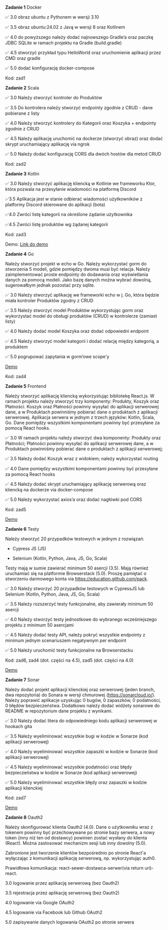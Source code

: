 **Zadanie 1** Docker

:white_check_mark: 3.0 obraz ubuntu z Pythonem w wersji 3.10

:white_check_mark: 3.5 obraz ubuntu:24.02 z Javą w wersji 8 oraz Kotlinem

:white_check_mark: 4.0 do powyższego należy dodać najnowszego Gradle’a oraz paczkę JDBC SQLite w ramach projektu na Gradle (build.gradle)

:white_check_mark: 4.5 stworzyć przykład typu HelloWorld oraz uruchomienie aplikacji przez CMD oraz gradle

:white_check_mark: 5.0 dodać konfigurację docker-compose


Kod: zad1

**Zadanie 2** Scala

:white_check_mark: 3.0 Należy stworzyć kontroler do Produktów

:white_check_mark: 3.5 Do kontrolera należy stworzyć endpointy zgodnie z CRUD - dane pobierane z listy

:white_check_mark: 4.0 Należy stworzyć kontrolery do Kategorii oraz Koszyka + endpointy zgodnie z CRUD

:white_check_mark: 4.5 Należy aplikację uruchomić na dockerze (stworzyć obraz) oraz dodać skrypt uruchamiający aplikację via ngrok

:white_check_mark: 5.0 Należy dodać konfigurację CORS dla dwóch hostów dla metod CRUD

Kod: zad2

**Zadanie 3** Kotlin

:white_check_mark: 3.0 Należy stworzyć aplikację kliencką w Kotlinie we frameworku Ktor, która pozwala na przesyłanie wiadomości na platformę Discord

:white_check_mark:3.5 Aplikacja jest w stanie odbierać wiadomości użytkowników z platformy Discord skierowane do aplikacji (bota)

:white_check_mark:4.0 Zwróci listę kategorii na określone żądanie użytkownika

:white_check_mark:4.5 Zwróci listę produktów wg żądanej kategorii


Kod: zad3

Demo: [Link do demo](https://ujchmura-my.sharepoint.com/:v:/g/personal/s_fortuna_student_uj_edu_pl/EUQRVIBLwcNLjZ4daRnB65MB2fEUOFvOPvtuzgWfEbZ2aw?nav=eyJyZWZlcnJhbEluZm8iOnsicmVmZXJyYWxBcHAiOiJPbmVEcml2ZUZvckJ1c2luZXNzIiwicmVmZXJyYWxBcHBQbGF0Zm9ybSI6IldlYiIsInJlZmVycmFsTW9kZSI6InZpZXciLCJyZWZlcnJhbFZpZXciOiJNeUZpbGVzTGlua0NvcHkifX0&e=h8r3ZI)

**Zadanie 4** Go

Należy stworzyć projekt w echo w Go. Należy wykorzystać gorm do stworzenia 5 modeli, gdzie pomiędzy dwoma musi być relacja. Należy zaimplementować proste endpointy do dodawania oraz wyświetlania danych za pomocą modeli. Jako bazę danych można wybrać dowolną, sugerowałbym jednak pozostać przy sqlite.

:white_check_mark: 3.0 Należy stworzyć aplikację we frameworki echo w j. Go, która będzie miała kontroler Produktów zgodny z CRUD

:white_check_mark: 3.5 Należy stworzyć model Produktów wykorzystując gorm oraz wykorzystać model do obsługi produktów (CRUD) w kontrolerze (zamiast listy)

:white_check_mark: 4.0 Należy dodać model Koszyka oraz dodać odpowiedni endpoint

:white_check_mark: 4.5 Należy stworzyć model kategorii i dodać relację między kategorią, a produktem

:white_check_mark: 5.0 pogrupować zapytania w gorm’owe scope'y

[Demo](https://ujchmura-my.sharepoint.com/:v:/g/personal/s_fortuna_student_uj_edu_pl/EbjXWq7gxX9KpdlwSgexzooBi22SEzrOUdm0y2m8J1Wwvw?nav=eyJyZWZlcnJhbEluZm8iOnsicmVmZXJyYWxBcHAiOiJPbmVEcml2ZUZvckJ1c2luZXNzIiwicmVmZXJyYWxBcHBQbGF0Zm9ybSI6IldlYiIsInJlZmVycmFsTW9kZSI6InZpZXciLCJyZWZlcnJhbFZpZXciOiJNeUZpbGVzTGlua0NvcHkifX0&e=wYsLtC)

Kod: zad4

**Zadanie 5** Frontend

Należy stworzyć aplikację kliencką wykorzystując bibliotekę React.js.
W ramach projektu należy stworzyć trzy komponenty: Produkty, Koszyk oraz Płatności. Koszyk oraz Płatności powinny wysyłać do aplikacji serwerowej dane, a w Produktach powinniśmy pobierać dane o produktach z aplikacji serwerowej. Aplikacja serwera w jednym z trzech języków:
Kotlin, Scala, Go. Dane pomiędzy wszystkimi komponentami powinny być przesyłane za pomocą React hooks.

:white_check_mark: 3.0 W ramach projektu należy stworzyć dwa komponenty: Produkty oraz Płatności; Płatności powinny wysyłać do aplikacji serwerowej dane, a w Produktach powinniśmy pobierać dane o produktach z aplikacji serwerowej;

:white_check_mark: 3.5 Należy dodać Koszyk wraz z widokiem; należy wykorzystać routing

:white_check_mark: 4.0 Dane pomiędzy wszystkimi komponentami powinny być przesyłane za pomocą React hooks

:white_check_mark: 4.5 Należy dodać skrypt uruchamiający aplikację serwerową oraz kliencką na dockerze via docker-compose

:white_check_mark: 5.0 Należy wykorzystać axios’a oraz dodać nagłówki pod CORS

Kod: zad5

[Demo](https://ujchmura-my.sharepoint.com/personal/s_fortuna_student_uj_edu_pl/_layouts/15/stream.aspx?id=%2Fpersonal%2Fs%5Ffortuna%5Fstudent%5Fuj%5Fedu%5Fpl%2FDocuments%2FE%2Dbiznes%20Demos%2FSzymon%20Fortuna%20zad5%20demo%2Emkv&referrer=StreamWebApp%2EWeb&referrerScenario=AddressBarCopied%2Eview%2E62b222f0%2D64ef%2D4488%2D8774%2D3365156c5543)

**Zadanie 6** Testy

Należy stworzyć 20 przypadków testowych w jednym z rozwiązań:

- Cypress JS (JS)

- Selenium (Kotlin, Python, Java, JS, Go, Scala)

Testy mają w sumie zawierać minimum 50 asercji (3.5). Mają również uruchamiać się na platformie Browserstack (5.0). Proszę pamiętać o stworzeniu darmowego konta via https://education.github.com/pack.

:white_check_mark: 3.0 Należy stworzyć 20 przypadków testowych w CypressJS lub Selenium (Kotlin, Python, Java, JS, Go, Scala)

:white_check_mark: 3.5 Należy rozszerzyć testy funkcjonalne, aby zawierały minimum 50 asercji

:white_check_mark: 4.0 Należy stworzyć testy jednostkowe do wybranego wcześniejszego projektu z minimum 50 asercjami

:white_check_mark: 4.5 Należy dodać testy API, należy pokryć wszystkie endpointy z minimum jednym scenariuszem negatywnym per endpoint

:white_check_mark: 5.0 Należy uruchomić testy funkcjonalne na Browserstacku

Kod: zad6, zad4 (dot. części na 4.5), zad5 (dot. części na 4.0)

[Demo](https://ujchmura-my.sharepoint.com/:v:/r/personal/s_fortuna_student_uj_edu_pl/Documents/E-biznes%20Demos/Szymon%20Fortuna%20zad6%20demo.mp4?csf=1&web=1&nav=eyJyZWZlcnJhbEluZm8iOnsicmVmZXJyYWxBcHAiOiJPbmVEcml2ZUZvckJ1c2luZXNzIiwicmVmZXJyYWxBcHBQbGF0Zm9ybSI6IldlYiIsInJlZmVycmFsTW9kZSI6InZpZXciLCJyZWZlcnJhbFZpZXciOiJNeUZpbGVzTGlua0NvcHkifX0&e=xjjvGC)



**Zadanie 7** Sonar

Należy dodać projekt aplikacji klienckiej oraz serwerowej (jeden branch, dwa repozytoria) do Sonara w wersji chmurowej (https://sonarcloud.io/). Należy poprawić aplikacje uzyskując 0 bugów,
0 zapaszków, 0 podatności, 0 błędów bezpieczeństwa. Dodatkowo należy dodać widżety sonarowe do README w repozytorium dane projektu z wynikami.

:white_check_mark: 3.0 Należy dodać litera do odpowiedniego kodu aplikacji serwerowej w hookach gita

:white_check_mark: 3.5 Należy wyeliminować wszystkie bugi w kodzie w Sonarze (kod aplikacji serwerowej)

:white_check_mark: 4.0 Należy wyeliminować wszystkie zapaszki w kodzie w Sonarze (kod aplikacji serwerowej)

:white_check_mark: 4.5 Należy wyeliminować wszystkie podatności oraz błędy bezpieczeństwa w kodzie w Sonarze (kod aplikacji serwerowej)

:white_check_mark: 5.0 Należy wyeliminować wszystkie błędy oraz zapaszki w kodzie aplikacji klienckiej

Kod: zad7

[Demo](https://ujchmura-my.sharepoint.com/personal/s_fortuna_student_uj_edu_pl/_layouts/15/stream.aspx?id=%2Fpersonal%2Fs%5Ffortuna%5Fstudent%5Fuj%5Fedu%5Fpl%2FDocuments%2FE%2Dbiznes%20Demos%2FSzymon%20Fortuna%20zad7%20demo%2Emkv&referrer=StreamWebApp%2EWeb&referrerScenario=AddressBarCopied%2Eview%2E30abc15c%2D0cf0%2D4ac4%2Dafae%2D6da35b816a9b&isDarkMode=true)


**Zadanie 8** Oauth2

Należy skonfigurować klienta Oauth2 (4.0). Dane o użytkowniku wraz z tokenem powinny być przechowywane po stronie bazy serwera, a nowy token (inny niż ten od dostawcy) powinien zostać wysłany do klienta (React). Można zastosować mechanizm sesji lub inny dowolny (5.0).

Zabronione jest tworzenie klientów bezpośrednio po stronie React'a wyłączając z komunikacji aplikację serwerową, np. wykorzystując auth0.

Prawidłowa komunikacja: react-sewer-dostawca-serwer(via return uri)-react.

3.0 logowanie przez aplikację serwerową (bez Oauth2)

3.5 rejestracja przez aplikację serwerową (bez Oauth2)

4.0 logowanie via Google OAuth2

4.5 logowanie via Facebook lub Github OAuth2

5.0 zapisywanie danych logowania OAuth2 po stronie serwera

